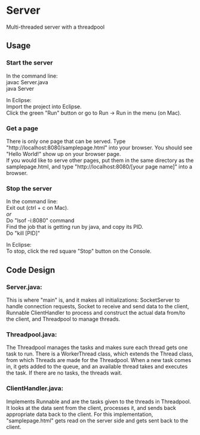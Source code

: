 # Server
Multi-threaded server with a threadpool

## Usage
### Start the server
In the command line:<br>
javac Server.java<br>
java Server<br>

In Eclipse:<br>
Import the project into Eclipse.<br>
Click the green "Run" button or go to Run -> Run in the menu (on Mac).

### Get a page
There is only one page that can be served. Type "http://localhost:8080/samplepage.html" into your browser. You should see "Hello World!" show up on your browser page.<br>
If you would like to serve other pages, put them in the same directory as the samplepage.html, and type "http://localhost:8080/[your page name]" into a browser.


### Stop the server
In the command line:<br>
Exit out (ctrl + c on Mac).<br>
*or*<br>
Do "lsof -i:8080" command<br>
Find the job that is getting run by java, and copy its PID.<br>
Do "kill [PID]"

In Eclipse:<br>
To stop, click the red square "Stop" button on the Console.

## Code Design
### Server.java:
This is where "main" is, and it makes all initializations: SocketServer to handle connection requests, Socket to receive and send data to the client, Runnable ClientHandler to process and construct the actual data from/to the client, and Threadpool to manage threads.

### Threadpool.java:
The Threadpool manages the tasks and makes sure each thread gets one task to run. There is a WorkerThread class, which extends the Thread class, from which Threads are made for the Threadpool. When a new task comes in, it gets added to the queue, and an available thread takes and executes the task. If there are no tasks, the threads wait.

### ClientHandler.java:
Implements Runnable and are the tasks given to the threads in Threadpool. It looks at the data sent from the client, processes it, and sends back appropriate data back to the client. For this implementation, "samplepage.html" gets read on the server side and gets sent back to the client.
